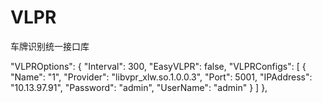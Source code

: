 # VLPR
车牌识别统一接口库




 "VLPROptions": {
    "Interval": 300,
    "EasyVLPR": false,
    "VLPRConfigs": [
      {
        "Name": "1",
        "Provider": "libvpr_xlw.so.1.0.0.3",
        "Port": 5001,
        "IPAddress": "10.13.97.91",
        "Password": "admin",
        "UserName": "admin"
      }
    ]
  },
